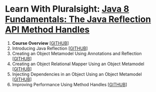 # Learn With Pluralsight: [Java 8 Fundamentals: The Java Reflection API Method Handles][course]

1. **Course Overview** [[GITHUB][m1.gh]]
2. Introducing Java Reflection [[GITHUB][m2.gh]]
3. Creating an Object Metamodel Using Annotations and Reflection [[GITHUB][m3.gh]]
4. Creating an Object Relational Mapper Using an Object Metamodel [[GITHUB][m4.gh]]
5. Injecting Dependencies in an Object Using an Object Metamodel [[GITHUB][m5.gh]]
6. Improving Performance Using Method Handles [[GITHUB][m6.gh]]

[course]: https://app.pluralsight.com/library/courses/java-fundamentals-reflection-api-method-handles
[m1.gh]: https://github.com/reinielfc/lrn-ps-java8-reflection-api-method-handles/tree/main
[m2.gh]: https://github.com/reinielfc/lrn-ps-java8-reflection-api-method-handles/tree/2-IntroducingJavaReflection
[m3.gh]: https://github.com/reinielfc/lrn-ps-java8-reflection-api-method-handles/tree/3-CreatingAnObjectMetamodelUsingAnnotationsAndReflection
[m4.gh]: https://github.com/reinielfc/lrn-ps-java8-reflection-api-method-handles/tree/4-CreatingAnObjectRelationalMapperUsingAnObjectMetamodel
[m5.gh]: https://github.com/reinielfc/lrn-ps-java8-reflection-api-method-handles/tree/5-InjectingDependenciesInAnObjectUsingAnObjectMetamodel
[m6.gh]: https://github.com/reinielfc/lrn-ps-java8-reflection-api-method-handles/tree/6-ImprovingPerformanceUsingMethodHandles